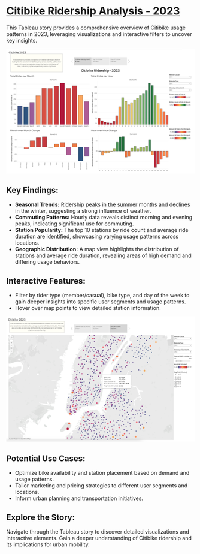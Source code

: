 # [Citibike Ridership Analysis - 2023](https://public.tableau.com/app/profile/andrew.vick/viz/module_18_17247479263400/Citibike#1)

This Tableau story provides a comprehensive overview of Citibike usage patterns in 2023, leveraging visualizations and interactive filters to uncover key insights.

![Page 1](Images/page_1.png)

## Key Findings:

- **Seasonal Trends:** Ridership peaks in the summer months and declines in the winter, suggesting a strong influence of weather.
- **Commuting Patterns:** Hourly data reveals distinct morning and evening peaks, indicating significant use for commuting.
- **Station Popularity:** The top 10 stations by ride count and average ride duration are identified, showcasing varying usage patterns across locations.
- **Geographic Distribution:** A map view highlights the distribution of stations and average ride duration, revealing areas of high demand and differing usage behaviors.

## Interactive Features:

- Filter by rider type (member/casual), bike type, and day of the week to gain deeper insights into specific user segments and usage patterns.
- Hover over map points to view detailed station information.

![Page 3](Images/page_3.png)

## Potential Use Cases:

- Optimize bike availability and station placement based on demand and usage patterns.
- Tailor marketing and pricing strategies to different user segments and locations.
- Inform urban planning and transportation initiatives.

## Explore the Story:

Navigate through the Tableau story to discover detailed visualizations and interactive elements. Gain a deeper understanding of Citibike ridership and its implications for urban mobility.
